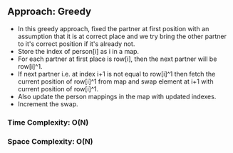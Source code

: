 ## Approach: Greedy
* In this greedy approach, fixed the partner at first position with an assumption that it is at correct place and we try bring the other partner to it's correct position if it's already not.
* Store the index of person[i]  as i in a map.
* For each partner at first place is row[i], then the next partner will be row[i]^1.
* If next partner i.e. at index i+1 is not equal to row[i]^1 then fetch the current position of row[i]^1 from map and swap element at i+1 with current position of row[i]^1.
* Also update the person mappings in the map with updated indexes.
* Increment the swap.
​
### Time Complexity: O(N)
### Space Complexity: O(N)